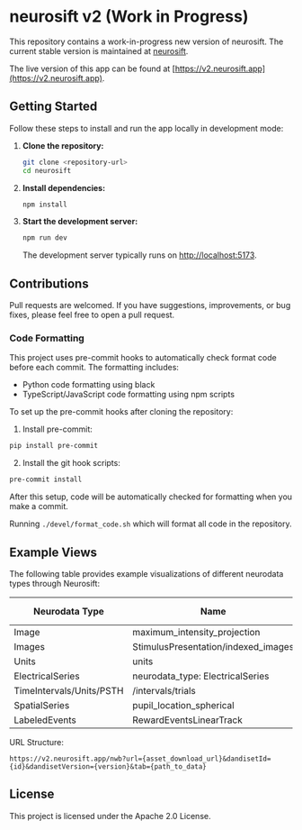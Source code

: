 # neurosift v2 (Work in Progress)

This repository contains a work-in-progress new version of neurosift. The current stable version is maintained at [neurosift](https://github.com/flatironinstitute/neurosift).

The live version of this app can be found at [https://v2.neurosift.app](https://v2.neurosift.app).

## Getting Started

Follow these steps to install and run the app locally in development mode:

1. **Clone the repository:**
   ```bash
   git clone <repository-url>
   cd neurosift
   ```

2. **Install dependencies:**
   ```bash
   npm install
   ```

3. **Start the development server:**
   ```bash
   npm run dev
   ```
   The development server typically runs on [http://localhost:5173](http://localhost:5173).

## Contributions

Pull requests are welcomed. If you have suggestions, improvements, or bug fixes, please feel free to open a pull request.

### Code Formatting

This project uses pre-commit hooks to automatically check format code before each commit. The formatting includes:
- Python code formatting using black
- TypeScript/JavaScript code formatting using npm scripts

To set up the pre-commit hooks after cloning the repository:

1. Install pre-commit:
```bash
pip install pre-commit
```

2. Install the git hook scripts:
```bash
pre-commit install
```

After this setup, code will be automatically checked for formatting when you make a commit.

Running `./devel/format_code.sh` which will format all code in the repository.

## Example Views

The following table provides example visualizations of different neurodata types through Neurosift:

| Neurodata Type | Name | Dandiset ID | Example Link |
|----------------|------|-------------|----------|
| Image | maximum_intensity_projection | 000728 | [View](http://v2.neurosift.app/nwb?url=https://api.dandiarchive.org/api/assets/f02db27e-82eb-41dd-865a-a08bb41491da/download/&dandisetId=000728&dandisetVersion=0.240827.1809&tab=/processing/ophys/SummaryImages/maximum_intensity_projection) |
| Images | StimulusPresentation/indexed_images | 000673 | [View](https://v2.neurosift.app/nwb?url=https://api.dandiarchive.org/api/assets/65a7e913-45c7-48db-bf19-b9f5e910110a/download/&dandisetId=000673&dandisetVersion=0.250122.0110&tab=/stimulus/presentation/StimulusPresentation/indexed_images) |
| Units | units | 000409 | [View](https://v2.neurosift.app/nwb?url=https://api.dandiarchive.org/api/assets/37ca1798-b14c-4224-b8f0-037e27725336/download/&dandisetId=000409&dandisetVersion=draft&tab=/units) |
| ElectricalSeries | neurodata_type: ElectricalSeries | 000409 | [View](https://v2.neurosift.app/nwb?url=https://api.dandiarchive.org/api/assets/37ca1798-b14c-4224-b8f0-037e27725336/download/&dandisetId=000409&dandisetVersion=draft&tab=/acquisition/ElectricalSeriesAp) |
| TimeIntervals/Units/PSTH | /intervals/trials | 000409 | [View](https://v2.neurosift.app/nwb?url=https://api.dandiarchive.org/api/assets/37ca1798-b14c-4224-b8f0-037e27725336/download/&dandisetId=000409&dandisetVersion=draft&tab=view:PSTH%7C/intervals/trials^/units) |
| SpatialSeries | pupil_location_spherical | 000728 | [View](https://v2.neurosift.app/nwb?url=https://api.dandiarchive.org/api/assets/a081de4c-ba98-4ba1-b828-9a8b0eeaccfd/download/&dandisetId=000728&dandisetVersion=0.240827.1809&tab=/processing/behavior/CompassDirection/pupil_location_spherical) |
| LabeledEvents | RewardEventsLinearTrack | 000568 | [View](https://v2.neurosift.app/nwb?url=https://api.dandiarchive.org/api/assets/72bebc59-e73e-4d6b-b4ab-086d054583d6/download/&dandisetId=000568&dandisetVersion=0.230705.1633&tab=/processing/behavior/RewardEventsLinearTrack) |

URL Structure:
```
https://v2.neurosift.app/nwb?url={asset_download_url}&dandisetId={id}&dandisetVersion={version}&tab={path_to_data}
```

## License

This project is licensed under the Apache 2.0 License.
